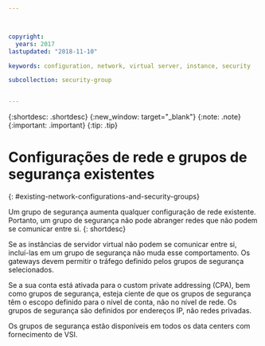 ```yaml
---



copyright:
  years: 2017
lastupdated: "2018-11-10"

keywords: configuration, network, virtual server, instance, security

subcollection: security-group


---
```


{:shortdesc: .shortdesc}
{:new_window: target="_blank"}
{:note: .note}
{:important: .important}
{:tip: .tip}

# Configurações de rede e grupos de segurança existentes
{: #existing-network-configurations-and-security-groups}

Um grupo de segurança aumenta qualquer configuração de rede existente. Portanto, um grupo de segurança não pode abranger redes que não podem se comunicar
entre si.
{: shortdesc}

Se as instâncias de servidor virtual não podem se comunicar entre si, incluí-las em um grupo de segurança não muda esse
comportamento. Os gateways devem permitir o tráfego definido pelos grupos de segurança selecionados.

Se a sua conta está ativada para o custom private addressing (CPA), bem como grupos de segurança, esteja ciente de que os grupos de segurança têm o escopo definido para o nível de conta, não no nível de rede. Os grupos de segurança são definidos por endereços IP, não redes privadas.

Os grupos de segurança estão disponíveis em todos os data centers com fornecimento de VSI.
